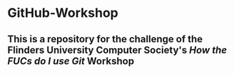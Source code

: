 # GitHub-Workshop

## This is a repository for the challenge of the Flinders University Computer Society's *How the FUCs do I use Git* Workshop
